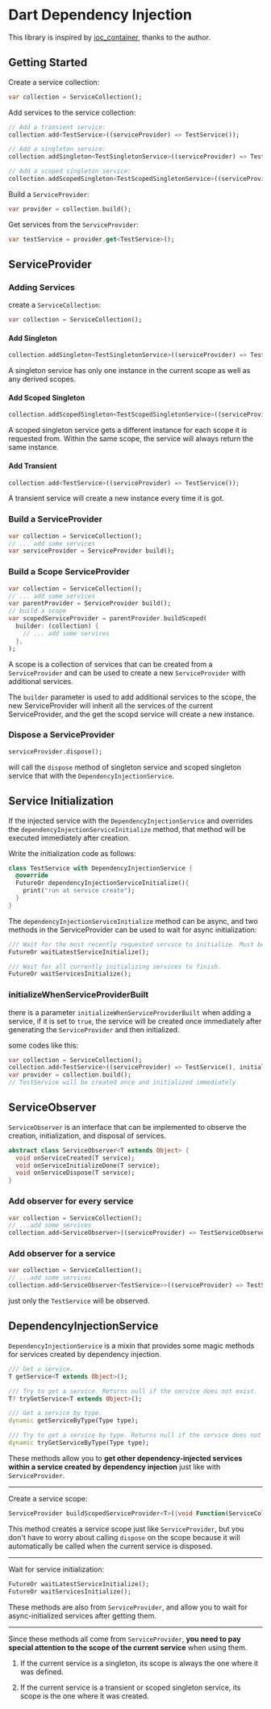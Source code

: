 # Dart Dependency Injection

This library is inspired by [ioc_container](https://github.com/MelbourneDeveloper/ioc_container), thanks to the author.

## Getting Started

Create a service collection:

```dart
var collection = ServiceCollection();
```

Add services to the service collection:

```dart
// Add a transient service:
collection.add<TestService>((serviceProvider) => TestService());

// Add a singleton service:
collection.addSingleton<TestSingletonService>((serviceProvider) => TestSingletonService());

// Add a scoped singleton service:
collection.addScopedSingleton<TestScopedSingletonService>((serviceProvider) => TestScopedSingletonService());
```

Build a `ServiceProvider`:

```dart
var provider = collection.build();
```

Get services from the `ServiceProvider`:

```dart
var testService = provider.get<TestService>();
```

## ServiceProvider

### Adding Services

create a ```ServiceCollection```:

```dart
var collection = ServiceCollection();
```

#### Add Singleton

```dart
collection.addSingleton<TestSingletonService>((serviceProvider) => TestSingletonService());
```

A singleton service has only one instance in the current scope as well as any derived scopes.

#### Add Scoped Singleton

```dart
collection.addScopedSingleton<TestScopedSingletonService>((serviceProvider) => TestScopedSingletonService());
```

A scoped singleton service gets a different instance for each scope it is requested from. Within the same scope, the service will always return the same instance.

#### Add Transient

```dart
collection.add<TestService>((serviceProvider) => TestService());
```

A transient service will create a new instance every time it is got.

### Build a ServiceProvider

```dart
var collection = ServiceCollection();
// ... add some services
var serviceProvider = ServiceProvider build();
```

### Build a Scope ServiceProvider

```dart
var collection = ServiceCollection();
// ... add some services
var parentProvider = ServiceProvider build();
// build a scope
var scopedServiceProvider = parentProvider.buildScoped(
  builder: (collection) {
    // ... add some services
  },
);
```

A scope is a collection of services that can be created from a `ServiceProvider` and can be used to create a new `ServiceProvider` with additional services.

The `builder` parameter is used to add additional services to the scope, the new ServiceProvider will inherit all the services of the current ServiceProvider, and the get the scopd service will create a new instance.

### Dispose a ServiceProvider

```dart
serviceProvider.dispose();
```

will call the `dispose` method of singleton service and scoped singleton service that with the `DependencyInjectionService`.

## Service Initialization

If the injected service with the `DependencyInjectionService` and overrides the `dependencyInjectionServiceInitialize` method, that method will be executed immediately after creation.

Write the initialization code as follows:

```dart
class TestService with DependencyInjectionService {
  @override
  FutureOr dependencyInjectionServiceInitialize(){
    print("run at service create");
  }
}
```

The `dependencyInjectionServiceInitialize` method can be async, and two methods in the ServiceProvider can be used to wait for async initialization:

```dart
/// Wait for the most recently requested service to initialize. Must be called immediately after getting a service.
FutureOr waitLatestServiceInitialize();

/// Wait for all currently initializing services to finish.
FutureOr waitServicesInitialize();
```

### initializeWhenServiceProviderBuilt

there is a parameter `initializeWhenServiceProviderBuilt` when adding a service, if it is set to `true`, the service will be created once immediately after generating the `ServiceProvider` and then initialized.

some codes like this:

```dart
var collection = ServiceCollection();
collection.add<TestService>((serviceProvider) => TestService(), initializeWhenServiceProviderBuilt: true);
var provider = collection.build();
// TestService will be created once and initialized immediately
```

## ServiceObserver

`ServiceObserver` is an interface that can be implemented to observe the creation, initialization, and disposal of services.

```dart
abstract class ServiceObserver<T extends Object> {
  void onServiceCreated(T service);
  void onServiceInitializeDone(T service);
  void onServiceDispose(T service);
}
```

### Add observer for every service 

```dart
var collection = ServiceCollection();
// ...add some services
collection.add<ServiceObserver>((serviceProvider) => TestServiceObserver());
```

### Add observer for a service

```dart
var collection = ServiceCollection();
// ...add some services
collection.add<ServiceObserver<TestService>>((serviceProvider) => TestServiceObserver());
```

just only the `TestService` will be observed.


## DependencyInjectionService

`DependencyInjectionService` is a mixin that provides some magic methods for services created by dependency injection.

```dart
/// Get a service.
T getService<T extends Object>();

/// Try to get a service. Returns null if the service does not exist.
T? tryGetService<T extends Object>();

/// Get a service by type.
dynamic getServiceByType(Type type);

/// Try to get a service by type. Returns null if the service does not exist.
dynamic tryGetServiceByType(Type type);
```

These methods allow you to **get other dependency-injected services within a service created by dependency injection** just like with `ServiceProvider`.

---

Create a service scope:

```dart
ServiceProvider buildScopedServiceProvider<T>({void Function(ServiceCollection)? builder, Object? scope});
```

This method creates a service scope just like `ServiceProvider`, but you don't have to worry about calling `dispose` on the scope because it will automatically be called when the current service is disposed.

---

Wait for service initialization:

```dart
FutureOr waitLatestServiceInitialize();
FutureOr waitServicesInitialize();
```

These methods are also from `ServiceProvider`, and allow you to wait for async-initialized services after getting them.

---

Since these methods all come from `ServiceProvider`, **you need to pay special attention to the scope of the current service** when using them.

1. If the current service is a singleton, its scope is always the one where it was defined.

2. If the current service is a transient or scoped singleton service, its scope is the one where it was created.
